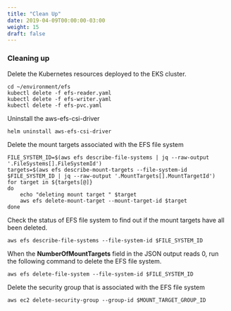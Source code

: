 ```yaml
---
title: "Clean Up"
date: 2019-04-09T00:00:00-03:00
weight: 15
draft: false
---
```

### Cleaning up
Delete the Kubernetes resources deployed to the EKS cluster. 
```
cd ~/environment/efs
kubectl delete -f efs-reader.yaml
kubectl delete -f efs-writer.yaml
kubectl delete -f efs-pvc.yaml
```
Uninstall the aws-efs-csi-driver
```
helm uninstall aws-efs-csi-driver
```
Delete the mount targets associated with the EFS file system
```
FILE_SYSTEM_ID=$(aws efs describe-file-systems | jq --raw-output '.FileSystems[].FileSystemId')
targets=$(aws efs describe-mount-targets --file-system-id $FILE_SYSTEM_ID | jq --raw-output '.MountTargets[].MountTargetId')
for target in ${targets[@]}
do
    echo "deleting mount target " $target
    aws efs delete-mount-target --mount-target-id $target
done
```
Check the status of EFS file system to find out if the mount targets have all been deleted.
```
aws efs describe-file-systems --file-system-id $FILE_SYSTEM_ID
```
When the **NumberOfMountTargets** field in the JSON output reads 0, run the following command to delete the EFS file system.
```
aws efs delete-file-system --file-system-id $FILE_SYSTEM_ID
```
Delete the security group that is associated with the EFS file system
```
aws ec2 delete-security-group --group-id $MOUNT_TARGET_GROUP_ID
```
